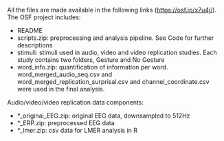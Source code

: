All the files are made available in the following links (https://osf.io/x7u4j/). The OSF project includes:

- README
- scripts.zip: preprocessing and analysis pipeline. See Code for further descriptions
- stimuli: stimuli used in audio, video and video replication studies. Each study contains two folders, Gesture and No Gesture
- word_info.zip: quantification of information per word. word_merged_audio_seq.csv and word_merged_replication_surprisal.csv and channel_coordinate.csv were used in the final analysis.

Audio/video/video replication data components:
- *_original_EEG.zip: original EEG data, downsampled to 512Hz
- *_ERP.zip: preprocessed EEG data
- *_lmer.zip: csv data for LMER analysis in R
